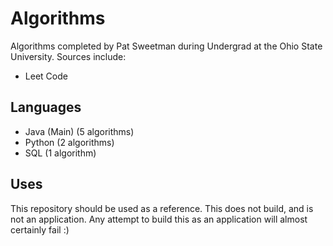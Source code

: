 # Algorithms
Algorithms completed by Pat Sweetman during Undergrad at the Ohio State University. Sources include:
* Leet Code

## Languages
* Java (Main) (5 algorithms)
* Python (2 algorithms)
* SQL (1 algorithm)
## Uses
This repository should be used as a reference. This does not build, and is not an application. Any attempt to build this as an application will almost certainly fail :)
